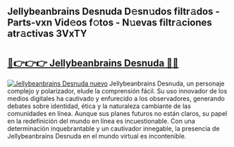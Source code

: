## Jellybeanbrains Desnuda D𝚎sn𝚞dos filtr𝚊dos - Parts-vxn Vid𝚎os f𝚘tos - N𝚞evas filtr𝚊ciones atr𝚊ctivas 3VxTY

# <h2><a href="http://mbdis2l.tromn.icu/?c=Jellybeanbrains+Desnuda">🔗👉👉👉 Jellybeanbrains Desnuda 🔗🔗</a></h2>

[![Jellybeanbrains Desnuda nuevo](https://i.imgur.com/pEAQMta.gif)](http://mbdis2l.tromn.icu/?c=Jellybeanbrains+Desnuda)
Jellybeanbrains Desnuda, un personaje complejo y polarizador, elude la comprensión fácil. Su uso innovador de los medios digitales ha cautivado y enfurecido a los observadores, generando debates sobre identidad, ética y la naturaleza cambiante de las comunidades en línea. Aunque sus planes futuros no están claros, su papel en la redefinición del mundo en línea es incuestionable. Con una determinación inquebrantable y un cautivador innegable, la presencia de Jellybeanbrains Desnuda en el mundo virtual es incontenible.
